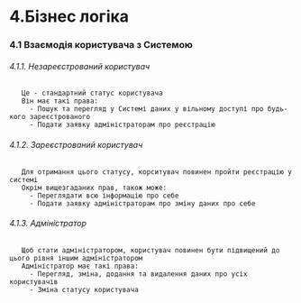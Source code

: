 # 4.Бізнес логіка
### 4.1 Взаємодія користувача з Системою 
   ###### 4.1.1. Незареєстрований користувач
       Це - стандартний статус користувача
       Він має такі права:
         - Пошук та перегляд у Системі даних у вільному доступі про будь-кого зареєстрованого
         - Подати заявку адміністраторам про реєстрацію
   ###### 4.1.2. Зареєстрований користувач
       Для отримання цього статусу, корситувач повинен пройти реєстрацію у системі
       Окрім вищезгаданих прав, також може:
         - Переглядати всю інформацію про себе
         - Подати заявку адміністраторам про зміну даних про себе
   ###### 4.1.3. Адміністратор
       Щоб стати адміністратором, користувач повинен бути підвищений до цього рівня іншим адміністратором
       Адміністратор має такі права:
         - Перегляд, зміна, додання та видалення даних про усіх користувачів
         - Зміна статусу користувача
